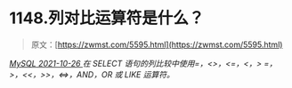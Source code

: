 <!--yml
category: 未分类
date: 0001-01-01 00:00:00
-->

# 1148.列对比运算符是什么？

> 原文：[https://zwmst.com/5595.html](https://zwmst.com/5595.html)

   [ *MySQL* ](https://zwmst.com/mysql)*[ <time datetime="2021-10-27T00:53:29+08:00"> 2021-10-26 </time> ](https://zwmst.com/5595.html)  在 SELECT 语句的列比较中使用=，<>，<=，<，> =，>，<<，>>，<=>，AND，OR 或 LIKE 运算符。*